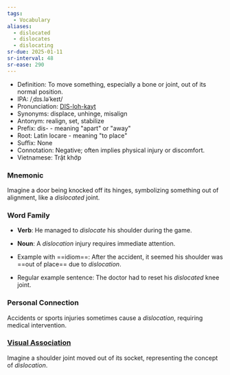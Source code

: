 ```yaml
---
tags:
  - Vocabulary
aliases:
  - dislocated
  - dislocates
  - dislocating
sr-due: 2025-01-11
sr-interval: 48
sr-ease: 290
---
```

- Definition: To move something, especially a bone or joint, out of its normal position.
- IPA: /ˌdɪs.ləˈkeɪt/
- Pronunciation: [DIS-loh-kayt](https://www.google.com/search?q=how+to+pronounce+dislocate)
- Synonyms: displace, unhinge, misalign
- Antonym: realign, set, stabilize
- Prefix: dis- - meaning "apart" or "away"
- Root: Latin locare - meaning "to place"
- Suffix: None
- Connotation: Negative; often implies physical injury or discomfort.
- Vietnamese: Trật khớp

### Mnemonic

Imagine a door being knocked off its hinges, symbolizing something out of alignment, like a *dislocated* joint.

### Word Family

- **Verb**: He managed to *dislocate* his shoulder during the game.
- **Noun**: A *dislocation* injury requires immediate attention.

- Example with ==idiom==: After the accident, it seemed his shoulder was ==out of place== due to *dislocation*.
- Regular example sentence: The doctor had to reset his *dislocated* knee joint.

### Personal Connection

Accidents or sports injuries sometimes cause a *dislocation*, requiring medical intervention.

### [Visual Association](https://www.google.com/search?tbm=isch&q=dislocate)

Imagine a shoulder joint moved out of its socket, representing the concept of *dislocation*.
